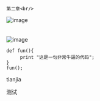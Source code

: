 	第二章<br/>
![image](https://github.com/weka-lishihui/dlt/blob/master/image/chapter01.jpg)  
<br>					
![image](https://github.com/yanjiusheng2018/dlt/blob/master/image/python.jpg)
<br>

```
def fun(){
     print "这是一句非常牛逼的代码";
}
fun();
```
tianjia

测试

